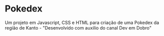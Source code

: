 # Pokedex
Um projeto em Javascript, CSS e HTML para criação de uma Pokedex da região de Kanto - "Desenvolvido com auxilio do canal Dev em Dobro"
